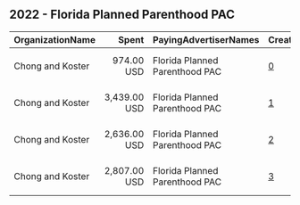 ## 2022 - Florida Planned Parenthood PAC 
|OrganizationName|Spent|PayingAdvertiserNames|CreativeUrls|Impressions|Genders|AgeBrackets|CountryCodes|BillingAddresses|CandidateBallotInformation|
|:---|---:|:---|:---|---:|:---|:---|:---|:---|:---|
|Chong and Koster|974.00 USD|Florida Planned Parenthood PAC|[0](https://www.snap.com/political-ads/asset/47827246d1797547acfb626de8d4a991c14fa3422324c4c5a53903e0590cb521?mediaType=png)|141,794|||united states|"1640 Rhode Island Ave. NW, Suite 600,Washington,20036,US"|Charlie Crist|
|Chong and Koster|3,439.00 USD|Florida Planned Parenthood PAC|[1](https://www.snap.com/political-ads/asset/9985bcd6078650ffcff210ea47f6677f570e9e4bd93211edcd89e365f77ab61a?mediaType=png)|589,366|||united states|"1640 Rhode Island Ave. NW, Suite 600,Washington,20036,US"|Charlie Crist|
|Chong and Koster|2,636.00 USD|Florida Planned Parenthood PAC|[2](https://www.snap.com/political-ads/asset/9985bcd6078650ffcff210ea47f6677f570e9e4bd93211edcd89e365f77ab61a?mediaType=png)|411,420|||united states|"1640 Rhode Island Ave. NW, Suite 600,Washington,20036,US"|Charlie Crist|
|Chong and Koster|2,807.00 USD|Florida Planned Parenthood PAC|[3](https://www.snap.com/political-ads/asset/47827246d1797547acfb626de8d4a991c14fa3422324c4c5a53903e0590cb521?mediaType=png)|299,829|||united states|"1640 Rhode Island Ave. NW, Suite 600,Washington,20036,US"|Charlie Crist|

